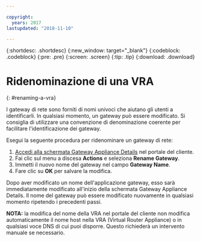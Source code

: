 ```yaml
---

copyright:
  years: 2017
lastupdated: "2018-11-10"

---
```


{:shortdesc: .shortdesc}
{:new_window: target="_blank"}
{:codeblock: .codeblock}
{:pre: .pre}
{:screen: .screen}
{:tip: .tip}
{:download: .download}

# Ridenominazione di una VRA
{: #renaming-a-vra}

I gateway di rete sono forniti di nomi univoci che aiutano gli utenti a identificarli. In qualsiasi momento, un gateway può essere modificato. Si consiglia di utilizzare una convenzione di denominazione coerente per facilitare l'identificazione dei gateway.

Esegui la seguente procedura per ridenominare un gateway di rete:

1. [Accedi alla schermata Gateway Appliance Details](/docs/infrastructure/virtual-router-appliance?topic=virtual-router-appliance-view-vra-details) nel portale del cliente. 
2. Fai clic sul menu a discesa **Actions** e seleziona **Rename Gateway**.
3. Immetti il nuovo nome del gateway nel campo **Gateway Name**.
4. Fare clic su **OK** per salvare la modifica. 

Dopo aver modificato un nome dell'applicazione gateway, esso sarà immediatamente modificato all'inizio della schermata Gateway Appliance Details. Il nome del gateway può essere modificato nuovamente in qualsiasi momento ripetendo i precedenti passi.

**NOTA:** la modifica del nome della VRA nel portale del cliente non modifica automaticamente il nome host nella VRA (Virtual Router Appliance) o in qualsiasi voce DNS di cui puoi disporre. Questo richiederà un intervento manuale se necessario.
